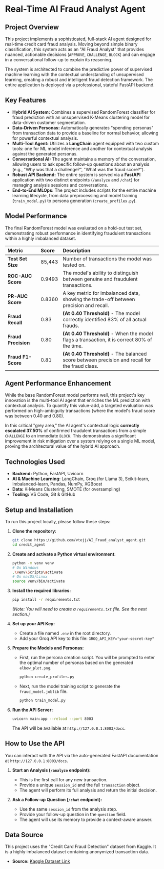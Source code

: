 # Real-Time AI Fraud Analyst Agent

## Project Overview

This project implements a sophisticated, full-stack AI agent designed for real-time credit card fraud analysis. Moving beyond simple binary classification, this system acts as an "AI Fraud Analyst" that provides nuanced, actionable decisions (`APPROVE`, `CHALLENGE`, `BLOCK`) and can engage in a conversational follow-up to explain its reasoning.

The system is architected to combine the predictive power of supervised machine learning with the contextual understanding of unsupervised learning, creating a robust and intelligent fraud detection framework. The entire application is deployed via a professional, stateful FastAPI backend.


## Key Features

* **Hybrid AI System:** Combines a supervised RandomForest classifier for fraud prediction with an unsupervised K-Means clustering model for data-driven customer segmentation.
* **Data-Driven Personas:** Automatically generates "spending personas" from transaction data to provide a baseline for normal behavior, allowing for powerful contextual analysis.
* **Multi-Tool Agent:** Utilizes a **LangChain** agent equipped with two custom tools: one for ML model inference and another for contextual analysis against the generated personas.
* **Conversational AI:** The agent maintains a memory of the conversation, allowing users to ask specific follow-up questions about an analysis (e.g., "Why was that a challenge?", "What was the fraud score?").
* **Robust API Backend:** The entire system is served via a **FastAPI** application with two distinct endpoints (`/analyze` and `/chat`) for managing analysis sessions and conversations.
* **End-to-End MLOps:** The project includes scripts for the entire machine learning lifecycle, from data preprocessing and model training (`train_model.py`) to persona generation (`create_profiles.py`).

## Model Performance

The final RandomForest model was evaluated on a hold-out test set, demonstrating robust performance in identifying fraudulent transactions within a highly imbalanced dataset.

| Metric | Score | Description |
| :--- | :--- | :--- |
| **Test Set Size** | 85,443 | Number of transactions the model was tested on. |
| **ROC-AUC Score** | 0.9493 | The model's ability to distinguish between genuine and fraudulent transactions. |
| **PR-AUC Score** | 0.8360 | A key metric for imbalanced data, showing the trade-off between precision and recall. |
| **Fraud Recall** | 0.83 | **(At 0.40 Threshold)** - The model correctly identified 83% of all actual frauds. |
| **Fraud Precision**| 0.80 | **(At 0.40 Threshold)** - When the model flags a transaction, it is correct 80% of the time. |
| **Fraud F1-Score** | 0.81 | **(At 0.40 Threshold)** - The balanced score between precision and recall for the fraud class. |

## Agent Performance Enhancement

While the base RandomForest model performs well, this project's key innovation is the multi-tool AI agent that enriches the ML prediction with contextual analysis. To quantify this value-add, a targeted evaluation was performed on high-ambiguity transactions (where the model's fraud score was between 0.40 and 0.80).

In this critical "grey area," the AI agent's contextual logic **correctly escalated 37.50%** of confirmed fraudulent transactions from a simple `CHALLENGE` to an immediate `BLOCK`. This demonstrates a significant improvement in risk mitigation over a system relying on a single ML model, proving the architectural value of the hybrid AI approach.

## Technologies Used

* **Backend:** Python, FastAPI, Uvicorn
* **AI & Machine Learning:** LangChain, Groq (for Llama 3), Scikit-learn, Imbalanced-learn, Pandas, NumPy, XGBoost
* **Data:** K-Means Clustering, SMOTE (for oversampling)
* **Tooling:** VS Code, Git & GitHub

## Setup and Installation

To run this project locally, please follow these steps:

1.  **Clone the repository:**
    ```bash
    git clone https://github.com/vtejj/AI_Fraud_analyst_agent.git
    cd credit_agent
    ```

2.  **Create and activate a Python virtual environment:**
    ```bash
    python -m venv venv
    # On Windows
    .\venv\Scripts\activate
    # On macOS/Linux
    source venv/bin/activate
    ```

3.  **Install the required libraries:**
    ```bash
    pip install -r requirements.txt
    ```
    *(Note: You will need to create a `requirements.txt` file. See the next section.)*

4.  **Set up your API Key:**
    * Create a file named `.env` in the root directory.
    * Add your Groq API key to this file: `GROQ_API_KEY="your-secret-key"`

5.  **Prepare the Models and Personas:**
    * First, run the persona creation script. You will be prompted to enter the optimal number of personas based on the generated `elbow_plot.png`.
        ```bash
        python create_profiles.py
        ```
    * Next, run the model training script to generate the `fraud_model.joblib` file.
        ```bash
        python train_model.py
        ```

6.  **Run the API Server:**
    ```bash
    uvicorn main:app --reload --port 8003
    ```
    The API will be available at `http://127.0.0.1:8003/docs`.

## How to Use the API

You can interact with the API via the auto-generated FastAPI documentation at `http://127.0.0.1:8003/docs`.

1.  **Start an Analysis (`/analyze` endpoint):**
    * This is the first call for any new transaction.
    * Provide a unique `session_id` and the full `transaction` object.
    * The agent will perform its full analysis and return the initial decision.

2.  **Ask a Follow-up Question (`/chat` endpoint):**
    * Use the same `session_id` from the analysis step.
    * Provide your follow-up question in the `question` field.
    * The agent will use its memory to provide a context-aware answer.

## Data Source

This project uses the "Credit Card Fraud Detection" dataset from Kaggle. It is a highly imbalanced dataset containing anonymized transaction data.
* **Source:** [Kaggle Dataset Link](https://www.kaggle.com/datasets/mlg-ulb/creditcardfraud)


